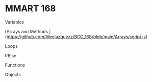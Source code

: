 # MMART 168

 Variables

 [Arrays and Methods ] (https://github.com/lilivelazquezz/BCC_168/blob/main/Arrays/script.js)

Loops

 IfElse

Functions

Objects
